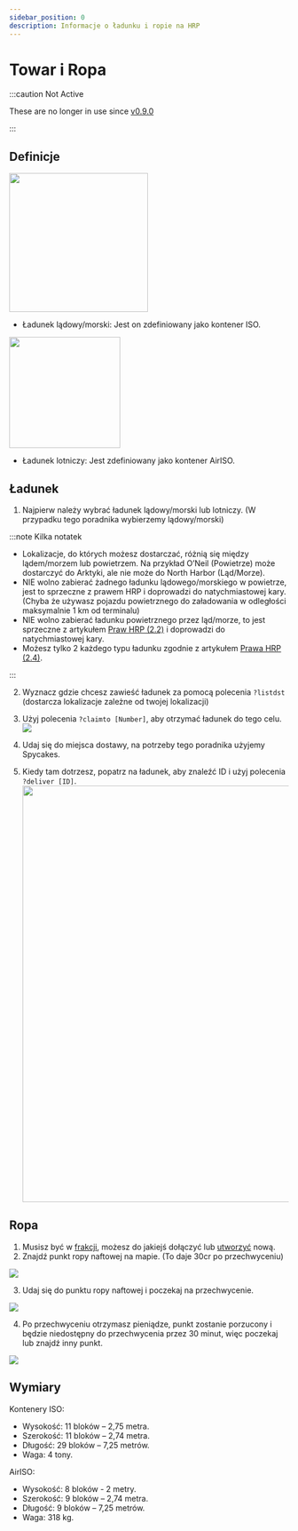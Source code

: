 ```yaml
---
sidebar_position: 0
description: Informacje o ładunku i ropie na HRP
---
```


# Towar i Ropa

:::caution Not Active

These are no longer in use since [v0.9.0](/updates/0.9.0)

:::

## Definicje

<!-- css for flex -->
  <div class="flex-vcenter">
    <div>
      <img src="/img/hrp/cargooil/HRPISOContainer.png" width="250px"/>
    </div>
<p>

- Ładunek lądowy/morski: Jest on zdefiniowany jako kontener ISO.

</p>
  </div>

<!-- css for flex -->
  <div class="flex-vcenter">
    <div>
      <img src="/img/hrp/cargooil/HRPAirISOContainerpng.png" width="200px"/>
    </div>
<p>

- Ładunek lotniczy: Jest zdefiniowany jako kontener AirISO.

</p>
  </div>

## Ładunek

1. Najpierw należy wybrać ładunek lądowy/morski lub lotniczy. (W przypadku tego poradnika wybierzemy lądowy/morski)

:::note Kilka notatek

- Lokalizacje, do których możesz dostarczać, różnią się między lądem/morzem lub powietrzem. Na przykład O’Neil (Powietrze) może dostarczyć do Arktyki, ale nie może do North Harbor (Ląd/Morze).
- NIE wolno zabierać żadnego ładunku lądowego/morskiego w powietrze, jest to sprzeczne z prawem HRP i doprowadzi do natychmiastowej kary. (Chyba że używasz pojazdu powietrznego do załadowania w odległości maksymalnie 1 km od terminalu)
- NIE wolno zabierać ładunku powietrznego przez ląd/morze, to jest sprzeczne z artykułem [Praw HRP (2.2)](/hrplaws#23-airiso-container-mismanagement) i doprowadzi do natychmiastowej kary.
- Możesz tylko 2 każdego typu ładunku zgodnie z artykułem [Prawa HRP (2.4)](/hrplaws#24-player-container-limit).

:::

2. Wyznacz gdzie chcesz zawieść ładunek za pomocą polecenia `?listdst` (dostarcza lokalizacje zależne od twojej lokalizacji)
3. Użyj polecenia `?claimto [Number]`, aby otrzymać ładunek do tego celu. <img src="/img/hrp/cargooil/HRPClaimTo.png" />

4. Udaj się do miejsca dostawy, na potrzeby tego poradnika użyjemy Spycakes.
5. Kiedy tam dotrzesz, popatrz na ładunek, aby znaleźć ID i użyj polecenia `?deliver [ID]`. <img src="/img/hrp/cargooil/HRPDeliver.png" width="750px" />


## Ropa

1. Musisz być w [frakcji](https://trickys.gg/factions), możesz do jakiejś dołączyć lub [utworzyć](/stormworks/HRP/factions#create-a-faction) nową.
2. Znajdź punkt ropy naftowej na mapie. (To daje 30cr po przechwyceniu)

<img src="/img/hrp/cargooil/HRPOilField.png" />

3. Udaj się do punktu ropy naftowej i poczekaj na przechwycenie.

<img src="/img/hrp/cargooil/HRPOilPointcapture1.png" />

4. Po przechwyceniu otrzymasz pieniądze, punkt zostanie porzucony i będzie niedostępny do przechwycenia przez 30 minut, więc poczekaj lub znajdź inny punkt.

<img src="/img/hrp/cargooil/HRPOilPointcapture2.png" />

## Wymiary

Kontenery ISO:
- Wysokość: 11 bloków – 2,75 metra.
- Szerokość: 11 bloków – 2,74 metra.
- Długość: 29 bloków – 7,25 metrów.
- Waga: 4 tony.

AirISO:
- Wysokość: 8 bloków - 2 metry.
- Szerokość: 9 bloków – 2,74 metra.
- Długość: 9 bloków – 7,25 metrów.
- Waga: 318 kg.